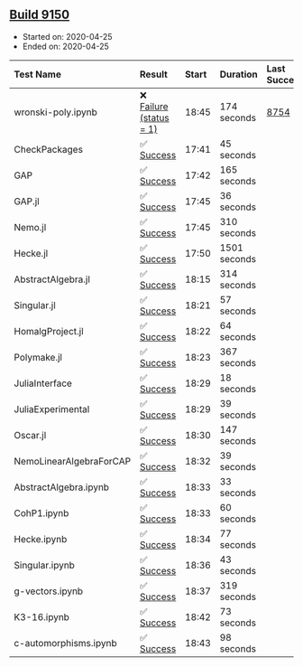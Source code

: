 ## [Build 9150](https://oscarci.mathematik.uni-kl.de/job/oscar/9150/)

* Started on: 2020-04-25
* Ended on: 2020-04-25

| Test Name    | Result | Start | Duration | Last Success | First Failure |
|:-------------|:-------|:------|:---------|:-------------|:--------------|
| wronski-poly.ipynb | ❌ [Failure (status = 1)](https://oscarci.mathematik.uni-kl.de/job/oscar/9150/artifact/logs/build-9150/wronski-poly.ipynb.log) | 18:45 | 174 seconds | [8754](https://oscarci.mathematik.uni-kl.de/job/oscar/8754/) | [8755](https://oscarci.mathematik.uni-kl.de/job/oscar/8755/) |
| CheckPackages | ✅ [Success](https://oscarci.mathematik.uni-kl.de/job/oscar/9150/artifact/logs/build-9150/CheckPackages.log) | 17:41 | 45 seconds |  |  |
| GAP | ✅ [Success](https://oscarci.mathematik.uni-kl.de/job/oscar/9150/artifact/logs/build-9150/GAP.log) | 17:42 | 165 seconds |  |  |
| GAP.jl | ✅ [Success](https://oscarci.mathematik.uni-kl.de/job/oscar/9150/artifact/logs/build-9150/GAP.jl.log) | 17:45 | 36 seconds |  |  |
| Nemo.jl | ✅ [Success](https://oscarci.mathematik.uni-kl.de/job/oscar/9150/artifact/logs/build-9150/Nemo.jl.log) | 17:45 | 310 seconds |  |  |
| Hecke.jl | ✅ [Success](https://oscarci.mathematik.uni-kl.de/job/oscar/9150/artifact/logs/build-9150/Hecke.jl.log) | 17:50 | 1501 seconds |  |  |
| AbstractAlgebra.jl | ✅ [Success](https://oscarci.mathematik.uni-kl.de/job/oscar/9150/artifact/logs/build-9150/AbstractAlgebra.jl.log) | 18:15 | 314 seconds |  |  |
| Singular.jl | ✅ [Success](https://oscarci.mathematik.uni-kl.de/job/oscar/9150/artifact/logs/build-9150/Singular.jl.log) | 18:21 | 57 seconds |  |  |
| HomalgProject.jl | ✅ [Success](https://oscarci.mathematik.uni-kl.de/job/oscar/9150/artifact/logs/build-9150/HomalgProject.jl.log) | 18:22 | 64 seconds |  |  |
| Polymake.jl | ✅ [Success](https://oscarci.mathematik.uni-kl.de/job/oscar/9150/artifact/logs/build-9150/Polymake.jl.log) | 18:23 | 367 seconds |  |  |
| JuliaInterface | ✅ [Success](https://oscarci.mathematik.uni-kl.de/job/oscar/9150/artifact/logs/build-9150/JuliaInterface.log) | 18:29 | 18 seconds |  |  |
| JuliaExperimental | ✅ [Success](https://oscarci.mathematik.uni-kl.de/job/oscar/9150/artifact/logs/build-9150/JuliaExperimental.log) | 18:29 | 39 seconds |  |  |
| Oscar.jl | ✅ [Success](https://oscarci.mathematik.uni-kl.de/job/oscar/9150/artifact/logs/build-9150/Oscar.jl.log) | 18:30 | 147 seconds |  |  |
| NemoLinearAlgebraForCAP | ✅ [Success](https://oscarci.mathematik.uni-kl.de/job/oscar/9150/artifact/logs/build-9150/NemoLinearAlgebraForCAP.log) | 18:32 | 39 seconds |  |  |
| AbstractAlgebra.ipynb | ✅ [Success](https://oscarci.mathematik.uni-kl.de/job/oscar/9150/artifact/logs/build-9150/AbstractAlgebra.ipynb.log) | 18:33 | 33 seconds |  |  |
| CohP1.ipynb | ✅ [Success](https://oscarci.mathematik.uni-kl.de/job/oscar/9150/artifact/logs/build-9150/CohP1.ipynb.log) | 18:33 | 60 seconds |  |  |
| Hecke.ipynb | ✅ [Success](https://oscarci.mathematik.uni-kl.de/job/oscar/9150/artifact/logs/build-9150/Hecke.ipynb.log) | 18:34 | 77 seconds |  |  |
| Singular.ipynb | ✅ [Success](https://oscarci.mathematik.uni-kl.de/job/oscar/9150/artifact/logs/build-9150/Singular.ipynb.log) | 18:36 | 43 seconds |  |  |
| g-vectors.ipynb | ✅ [Success](https://oscarci.mathematik.uni-kl.de/job/oscar/9150/artifact/logs/build-9150/g-vectors.ipynb.log) | 18:37 | 319 seconds |  |  |
| K3-16.ipynb | ✅ [Success](https://oscarci.mathematik.uni-kl.de/job/oscar/9150/artifact/logs/build-9150/K3-16.ipynb.log) | 18:42 | 73 seconds |  |  |
| c-automorphisms.ipynb | ✅ [Success](https://oscarci.mathematik.uni-kl.de/job/oscar/9150/artifact/logs/build-9150/c-automorphisms.ipynb.log) | 18:43 | 98 seconds |  |  |
